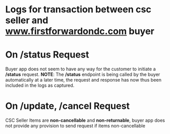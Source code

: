 # Logs for transaction between csc seller and www.firstforwardondc.com buyer 

# On /status  Request
Buyer app does not seem to have any way for the customer to initiate a **/status** request.
**NOTE**: The **/status** endpoint is being called by the buyer automatically at a later time, the request and response has now thus been included in the logs as captured. 

# On /update, /cancel Request

CSC Seller Items are **non-cancellable** and **non-returnable**, buyer app does not provide any provision to send request if items non-cancellable